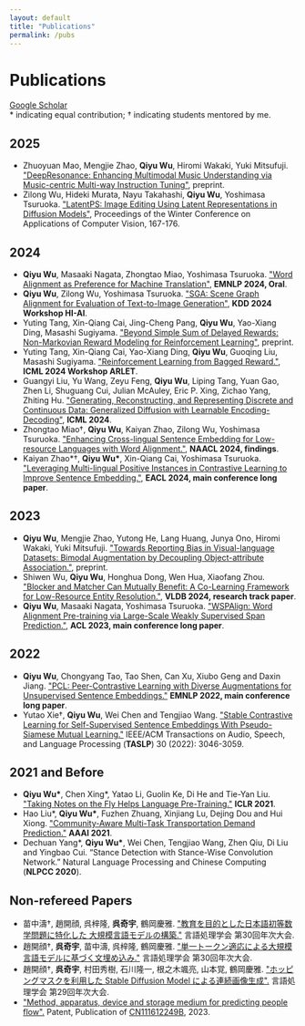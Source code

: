 ```yaml
---
layout: default
title: "Publications"
permalink: /pubs
---
```


# Publications
[Google Scholar](https://scholar.google.com/citations?user=oDn0AnwAAAAJ) \
\* indicating equal contribution; † indicating students mentored by me.
## 2025
* Zhuoyuan Mao, Mengjie Zhao, **Qiyu Wu**, Hiromi Wakaki, Yuki Mitsufuji. ["DeepResonance: Enhancing Multimodal Music Understanding via Music-centric Multi-way Instruction Tuning"](https://arxiv.org/pdf/2502.12623), preprint.
* Zilong Wu, Hideki Murata, Nayu Takahashi, **Qiyu Wu**, Yoshimasa Tsuruoka. ["LatentPS: Image Editing Using Latent Representations in Diffusion Models"](https://openaccess.thecvf.com/content/WACV2025W/ImageQuality/papers/Wu_LatentPS_Image_Editing_Using_Latent_Representations_in_Diffusion_Models_WACVW_2025_paper.pdf), Proceedings of the Winter Conference on Applications of Computer Vision, 167-176.

## 2024
* **Qiyu Wu**, Masaaki Nagata, Zhongtao Miao, Yoshimasa Tsuruoka. ["Word Alignment as Preference for Machine Translation"](https://arxiv.org/abs/2405.09223), **EMNLP 2024, Oral**.
* **Qiyu Wu**, Zilong Wu, Yoshimasa Tsuruoka. ["SGA: Scene Graph Alignment for Evaluation of Text-to-Image Generation"](https://human-interpretable-ai.github.io/assets/pdf/10_SGA_Scene_Graph_Alignment_f.pdf), **KDD 2024 Workshop HI-AI**.
* Yuting Tang, Xin-Qiang Cai, Jing-Cheng Pang, **Qiyu Wu**, Yao-Xiang Ding, Masashi Sugiyama. ["Beyond Simple Sum of Delayed Rewards: Non-Markovian Reward Modeling for Reinforcement Learning"](https://arxiv.org/pdf/2410.20176), preprint.
* Yuting Tang, Xin-Qiang Cai, Yao-Xiang Ding, **Qiyu Wu**, Guoqing Liu, Masashi Sugiyama. ["Reinforcement Learning from Bagged Reward."](https://arxiv.org/pdf/2402.03771.pdf), **ICML 2024 Workshop ARLET**.
* Guangyi Liu, Yu Wang, Zeyu Feng, **Qiyu Wu**, Liping Tang, Yuan Gao, Zhen Li, Shuguang Cui, Julian McAuley, Eric P. Xing, Zichao Yang, Zhiting Hu. ["Generating, Reconstructing, and Representing Discrete and Continuous Data: Generalized Diffusion with Learnable Encoding-Decoding"](https://arxiv.org/abs/2402.19009), **ICML 2024**.
* Zhongtao Miao†, **Qiyu Wu**, Kaiyan Zhao, Zilong Wu, Yoshimasa Tsuruoka. ["Enhancing Cross-lingual Sentence Embedding for Low-resource Languages with Word Alignment."](https://aclanthology.org/2024.findings-naacl.204/), **NAACL 2024, findings**.
* Kaiyan Zhao*†, **Qiyu Wu\***, Xin-Qiang Cai, Yoshimasa Tsuruoka. ["Leveraging Multi-lingual Positive Instances in Contrastive Learning to Improve Sentence Embedding."](https://aclanthology.org/2024.eacl-long.59/), **EACL 2024, main conference long paper**.

## 2023
* **Qiyu Wu**, Mengjie Zhao, Yutong He, Lang Huang, Junya Ono, Hiromi Wakaki, Yuki Mitsufuji. ["Towards Reporting Bias in Visual-language Datasets: Bimodal Augmentation by Decoupling Object-attribute Association."](https://arxiv.org/abs/2310.01330), preprint.
* Shiwen Wu, **Qiyu Wu**, Honghua Dong, Wen Hua, Xiaofang Zhou. ["Blocker and Matcher Can Mutually Benefit: A Co-Learning Framework for Low-Resource Entity Resolution."](https://dl.acm.org/doi/abs/10.14778/3632093.3632096), **VLDB 2024, research track paper**.
* **Qiyu Wu**, Masaaki Nagata, Yoshimasa Tsuruoka. ["WSPAlign: Word Alignment Pre-training via Large-Scale Weakly Supervised Span Prediction."](https://aclanthology.org/2023.acl-long.621/), **ACL 2023, main conference long paper**.
  
## 2022
* **Qiyu Wu**, Chongyang Tao, Tao Shen, Can Xu, Xiubo Geng and Daxin Jiang. ["PCL: Peer-Contrastive Learning with Diverse Augmentations for Unsupervised Sentence Embeddings."](https://aclanthology.org/2022.emnlp-main.826/) **EMNLP 2022, main conference long paper**.
* Yutao Xie†, **Qiyu Wu**, Wei Chen and Tengjiao Wang. ["Stable Contrastive Learning for Self-Supervised Sentence Embeddings With Pseudo-Siamese Mutual Learning."](https://ieeexplore.ieee.org/abstract/document/9872078?casa_token=WmOgzDOxdVsAAAAA:l3sdhPMn9YUyhoab5G-YPJeYmsVNbiyPx0lwh6kkZHR0D4Nk3wUTkNywY0k5YE0P70_9AxN4) IEEE/ACM Transactions on Audio, Speech, and Language Processing (**TASLP**) 30 (2022): 3046-3059.

## 2021 and Before
* **Qiyu Wu\***, Chen Xing*, Yatao Li, Guolin Ke, Di He and Tie-Yan Liu. ["Taking Notes on the Fly Helps Language Pre-Training."](https://openreview.net/forum?id=lU5Rs_wCweN) **ICLR 2021**.
* Hao Liu*, **Qiyu Wu\***, Fuzhen Zhuang, Xinjiang Lu, Dejing Dou and Hui Xiong. ["Community-Aware Multi-Task Transportation Demand Prediction."](https://ojs.aaai.org/index.php/AAAI/article/view/16107) **AAAI 2021**.
* Dechuan Yang\*, **Qiyu Wu\***, Wei Chen, Tengjiao Wang, Zhen Qiu, Di Liu and Yingbao Cui. “Stance Detection with Stance-Wise Convolution Network.” Natural Language Processing and Chinese Computing (**NLPCC 2020**).

## Non-refereed Papers
* 苗中濤†, 趙開顔, 呉梓隆, **呉奇宇**, 鶴岡慶雅. ["教育を目的とした日本語初等数学問題に特化した 大規模言語モデルの構築."](https://www.anlp.jp/proceedings/annual_meeting/2024/pdf_dir/P4-24.pdf) 言語処理学会 第30回年次大会.
* 趙開顔†, **呉奇宇**, 苗中濤, 呉梓隆, 鶴岡慶雅. ["単一トークン適応による大規模言語モデルに基づく文埋め込み."](https://www.anlp.jp/proceedings/annual_meeting/2024/pdf_dir/P1-26.pdf) 言語処理学会 第30回年次大会.
* 趙開顔†, **呉奇宇**, 村田秀樹, 石川隆一, 根之木颯亮, 山本覚, 鶴岡慶雅. ["ホッピングマスクを利用した Stable Diffusion Model による連続画像生成".](https://www.anlp.jp/proceedings/annual_meeting/2023/pdf_dir/Q9-1.pdf) 言語処理学会 第29回年次大会.
* ["Method, apparatus, device and storage medium for predicting people flow".](https://patents.google.com/patent/CN111612249B/en) Patent, Publication of [CN111612249B](https://patentimages.storage.googleapis.com/8d/97/b0/2fa5a0ca413683/CN111612249A.pdf), 2023.
